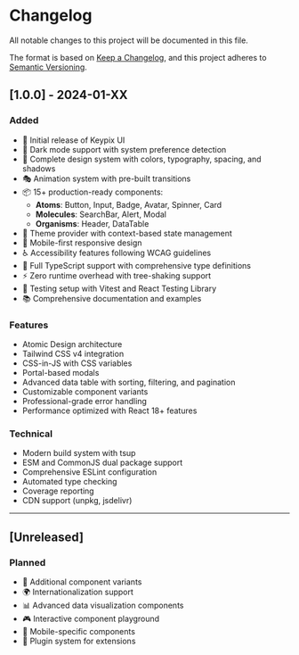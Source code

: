 # Changelog

All notable changes to this project will be documented in this file.

The format is based on [Keep a Changelog](https://keepachangelog.com/en/1.0.0/),
and this project adheres to [Semantic Versioning](https://semver.org/spec/v2.0.0.html).

## [1.0.0] - 2024-01-XX

### Added
- 🎉 Initial release of Keypix UI
- 🌙 Dark mode support with system preference detection
- 🎨 Complete design system with colors, typography, spacing, and shadows
- 🎭 Animation system with pre-built transitions
- 📦 15+ production-ready components:
  - **Atoms**: Button, Input, Badge, Avatar, Spinner, Card
  - **Molecules**: SearchBar, Alert, Modal
  - **Organisms**: Header, DataTable
- 🔧 Theme provider with context-based state management
- 📱 Mobile-first responsive design
- ♿ Accessibility features following WCAG guidelines
- 🎯 Full TypeScript support with comprehensive type definitions
- ⚡ Zero runtime overhead with tree-shaking support
- 🧪 Testing setup with Vitest and React Testing Library
- 📚 Comprehensive documentation and examples

### Features
- Atomic Design architecture
- Tailwind CSS v4 integration
- CSS-in-JS with CSS variables
- Portal-based modals
- Advanced data table with sorting, filtering, and pagination
- Customizable component variants
- Professional-grade error handling
- Performance optimized with React 18+ features

### Technical
- Modern build system with tsup
- ESM and CommonJS dual package support
- Comprehensive ESLint configuration
- Automated type checking
- Coverage reporting
- CDN support (unpkg, jsdelivr)

---

## [Unreleased]

### Planned
- 🎨 Additional component variants
- 🌍 Internationalization support
- 📊 Advanced data visualization components
- 🎮 Interactive component playground
- 📱 Mobile-specific components
- 🔌 Plugin system for extensions 